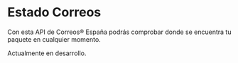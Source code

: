 # Estado Correos
Con esta API de Correos® España podrás comprobar donde se encuentra tu paquete en cualquier momento.

Actualmente en desarrollo.
